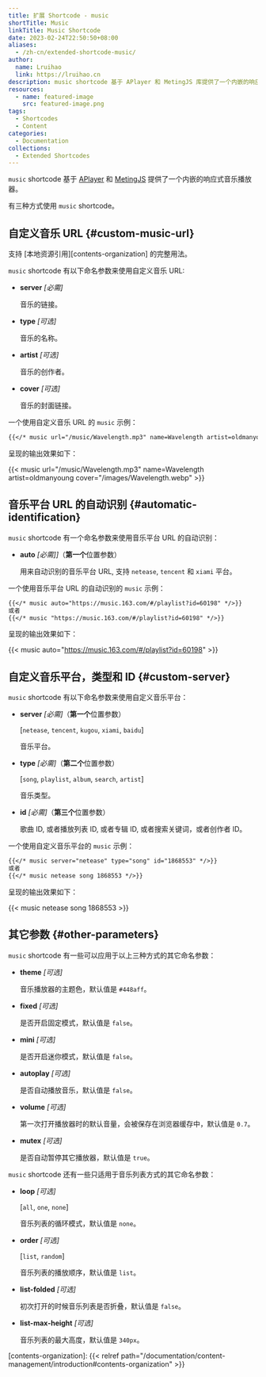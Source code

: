 ```yaml
---
title: 扩展 Shortcode - music
shortTitle: Music
linkTitle: Music Shortcode
date: 2023-02-24T22:50:50+08:00
aliases:
  - /zh-cn/extended-shortcode-music/
author:
  name: Lruihao
  link: https://lruihao.cn
description: music shortcode 基于 APlayer 和 MetingJS 库提供了一个内嵌的响应式音乐播放器。
resources:
  - name: featured-image
    src: featured-image.png
tags:
  - Shortcodes
  - Content
categories:
  - Documentation
collections:
  - Extended Shortcodes
---
```


`music` shortcode 基于 [APlayer][aplayer] 和 [MetingJS][metingjs] 提供了一个内嵌的响应式音乐播放器。

<!--more-->

有三种方式使用 `music` shortcode。

## 自定义音乐 URL {#custom-music-url}

支持 [本地资源引用][contents-organization] 的完整用法。

`music` shortcode 有以下命名参数来使用自定义音乐 URL:

- **server** _[必需]_

    音乐的链接。

- **type** _[可选]_

    音乐的名称。

- **artist** _[可选]_

    音乐的创作者。

- **cover** _[可选]_

    音乐的封面链接。

一个使用自定义音乐 URL 的 `music` 示例：

```markdown
{{</* music url="/music/Wavelength.mp3" name=Wavelength artist=oldmanyoung cover="/images/Wavelength.webp" */>}}
```

呈现的输出效果如下：

{{< music url="/music/Wavelength.mp3" name=Wavelength artist=oldmanyoung cover="/images/Wavelength.webp" >}}

## 音乐平台 URL 的自动识别 {#automatic-identification}

`music` shortcode 有一个命名参数来使用音乐平台 URL 的自动识别：

- **auto** _[必需]]_（**第一个**位置参数）

    用来自动识别的音乐平台 URL, 支持 `netease`, `tencent` 和 `xiami` 平台。

一个使用音乐平台 URL 的自动识别的 `music` 示例：

```markdown
{{</* music auto="https://music.163.com/#/playlist?id=60198" */>}}
或者
{{</* music "https://music.163.com/#/playlist?id=60198" */>}}
```

呈现的输出效果如下：

{{< music auto="https://music.163.com/#/playlist?id=60198" >}}

## 自定义音乐平台，类型和 ID {#custom-server}

`music` shortcode 有以下命名参数来使用自定义音乐平台：

- **server** _[必需]_（**第一个**位置参数）

    [`netease`, `tencent`, `kugou`, `xiami`, `baidu`]

    音乐平台。

- **type** _[必需]_（**第二个**位置参数）

    [`song`, `playlist`, `album`, `search`, `artist`]

    音乐类型。

- **id** _[必需]_（**第三个**位置参数）

    歌曲 ID, 或者播放列表 ID, 或者专辑 ID, 或者搜索关键词，或者创作者 ID。

一个使用自定义音乐平台的 `music` 示例：

```markdown
{{</* music server="netease" type="song" id="1868553" */>}}
或者
{{</* music netease song 1868553 */>}}
```

呈现的输出效果如下：

{{< music netease song 1868553 >}}

## 其它参数 {#other-parameters}

`music` shortcode 有一些可以应用于以上三种方式的其它命名参数：

- **theme** _[可选]_

    音乐播放器的主题色，默认值是 `#448aff`。

- **fixed** _[可选]_

    是否开启固定模式，默认值是 `false`。

- **mini** _[可选]_

    是否开启迷你模式，默认值是 `false`。

- **autoplay** _[可选]_

    是否自动播放音乐，默认值是 `false`。

- **volume** _[可选]_

    第一次打开播放器时的默认音量，会被保存在浏览器缓存中，默认值是 `0.7`。

- **mutex** _[可选]_

    是否自动暂停其它播放器，默认值是 `true`。

`music` shortcode 还有一些只适用于音乐列表方式的其它命名参数：

- **loop** _[可选]_

    [`all`, `one`, `none`]

    音乐列表的循环模式，默认值是 `none`。

- **order** _[可选]_

    [`list`, `random`]

    音乐列表的播放顺序，默认值是 `list`。

- **list-folded** _[可选]_

    初次打开的时候音乐列表是否折叠，默认值是 `false`。

- **list-max-height** _[可选]_

    音乐列表的最大高度，默认值是 `340px`。

<!-- link reference definition -->
<!-- markdownlint-disable-file reference-links-images -->
[aplayer]: https://github.com/MoePlayer/APlayer
[metingjs]: https://github.com/metowolf/MetingJS
[contents-organization]: {{< relref path="/documentation/content-management/introduction#contents-organization" >}}
